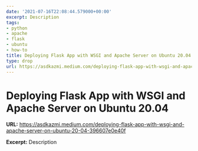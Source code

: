 ```yaml
---
date: '2021-07-16T22:08:44.579000+00:00'
excerpt: Description
tags:
- python
- apache
- flask
- ubuntu
- how-to
title: Deploying Flask App with WSGI and Apache Server on Ubuntu 20.04
type: drop
url: https://asdkazmi.medium.com/deploying-flask-app-with-wsgi-and-apache-server-on-ubuntu-20-04-396607e0e40f
---
```


# Deploying Flask App with WSGI and Apache Server on Ubuntu 20.04

**URL:** https://asdkazmi.medium.com/deploying-flask-app-with-wsgi-and-apache-server-on-ubuntu-20-04-396607e0e40f

**Excerpt:** Description
